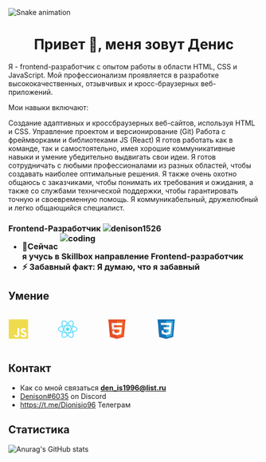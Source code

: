 

  ![Snake animation](https://github.com/eagrundy/eagrundy/blob/output/github-contribution-grid-snake.svg)
<h1 align="center">Привет 👋, меня зовут Денис</h1>
<p> Я - frontend-разработчик c опытом работы в области HTML, CSS и JavaScript. Мой профессионализм проявляется в разработке высококачественных, отзывчивых и кросс-браузерных веб-приложений.

Мои навыки включают:

Создание адаптивных и кроссбраузерных веб-сайтов, используя HTML и CSS.
Управление проектом и версионирование (Git)
Работа с фреймворками и библиотеками JS (React)
Я готов работать как в команде, так и самостоятельно, имея хорошие коммуникативные навыки и умение убедительно выдвигать свои идеи. Я готов сотрудничать с любыми профессионалами из разных областей, чтобы создавать наиболее оптимальные решения.
Я также очень охотно общаюсь с заказчиками, чтобы понимать их требования и ожидания, а также со службами технической поддержки, чтобы гарантировать точную и своевременную помощь.
Я коммуникабельный, дружелюбный и легко общающийся специалист.<p>
<h3> Frontend-Разработчик
<img alin="right" alt="coding" width="400" src="https://i.pinimg.com/originals/a5/35/60/a53560c8088900e266880f779dacced7.gif"
<p align="right"> <img src="https://komarev.com/ghpvc/?username=denison1526&label=Profile%20views&color=0e75b6&style=flat" alt="denison1526" /> </p>

- 🌱Сейчас я учусь в **Skillbox** направление Frontend-разработчик
- ⚡ Забавный факт: **Я думаю, что я забавный**

 ## Умение
<div style="display: inline_block"><br>
  <img height="40" align="center" alt="Erica-Js" height="30" width="40" src="https://raw.githubusercontent.com/devicons/devicon/master/icons/javascript/javascript-plain.svg">
 &nbsp;&nbsp;&nbsp;&nbsp;&nbsp;&nbsp;&nbsp;&nbsp;&nbsp;&nbsp;&nbsp;&nbsp;&nbsp;
  <img height="40" align="center" alt="Erica-React" height="30" width="40" src="https://raw.githubusercontent.com/devicons/devicon/master/icons/react/react-original.svg">
 &nbsp;&nbsp;&nbsp;&nbsp;&nbsp;&nbsp;&nbsp;&nbsp;&nbsp;&nbsp;&nbsp;&nbsp;&nbsp;
  <img height="40" align="center" alt="Erica-HTML" height="30" width="40" src="https://raw.githubusercontent.com/devicons/devicon/master/icons/html5/html5-original.svg">
 &nbsp;&nbsp;&nbsp;&nbsp;&nbsp;&nbsp;&nbsp;&nbsp;&nbsp;&nbsp;&nbsp;&nbsp;&nbsp;
  <img height="40" align="center" alt="Erica-CSS" height="30" width="40" src="https://raw.githubusercontent.com/devicons/devicon/master/icons/css3/css3-original.svg">
</div>
  
</br>


## Контакт
- Как со мной связаться **den_is1996@list.ru**
- [Denison#6035](./) on Discord
- https://t.me/Dionisio96 Телеграм




## Статистика
![Anurag's GitHub stats](https://github-readme-stats.vercel.app/api?username=anuraghazra&show_icons=true&theme=radical)
<a href="https://github.com/MartinHeinz/MartinHeinz">

  




